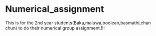 Numerical_assignment
====================
This is for the 2nd year students(Baka,maluwa,boolean,basmathi,chan chun) to do their numerical group assignment.!!!
